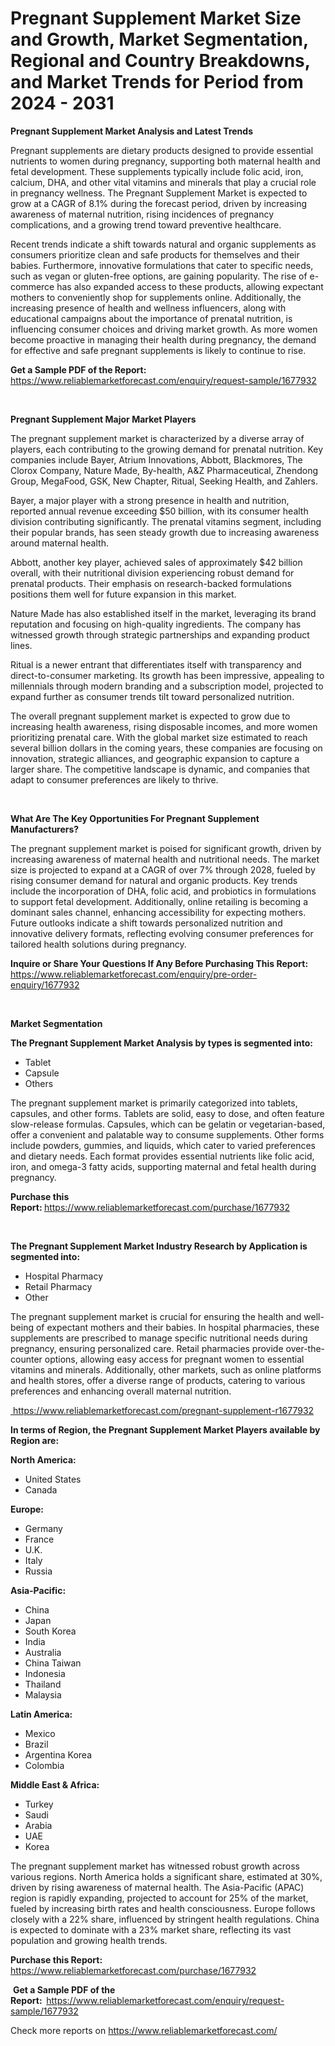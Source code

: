<p><h1>Pregnant Supplement Market Size and Growth, Market Segmentation, Regional and Country Breakdowns, and Market Trends for Period from 2024 -  2031</h1></p><p><strong>Pregnant Supplement Market Analysis and Latest Trends</strong></p>
<p><p>Pregnant supplements are dietary products designed to provide essential nutrients to women during pregnancy, supporting both maternal health and fetal development. These supplements typically include folic acid, iron, calcium, DHA, and other vital vitamins and minerals that play a crucial role in pregnancy wellness. The Pregnant Supplement Market is expected to grow at a CAGR of 8.1% during the forecast period, driven by increasing awareness of maternal nutrition, rising incidences of pregnancy complications, and a growing trend toward preventive healthcare.</p><p>Recent trends indicate a shift towards natural and organic supplements as consumers prioritize clean and safe products for themselves and their babies. Furthermore, innovative formulations that cater to specific needs, such as vegan or gluten-free options, are gaining popularity. The rise of e-commerce has also expanded access to these products, allowing expectant mothers to conveniently shop for supplements online. Additionally, the increasing presence of health and wellness influencers, along with educational campaigns about the importance of prenatal nutrition, is influencing consumer choices and driving market growth. As more women become proactive in managing their health during pregnancy, the demand for effective and safe pregnant supplements is likely to continue to rise.</p></p>
<p><strong>Get a Sample PDF of the Report:&nbsp;</strong> <a href="https://www.reliablemarketforecast.com/enquiry/request-sample/1677932?utm_campaign=2015&utm_medium=2&utm_source=Github&utm_content=ia&utm_term=28122024&utm_id=pregnant-supplement">https://www.reliablemarketforecast.com/enquiry/request-sample/1677932</a></p>
<p>&nbsp;</p>
<p><strong>Pregnant Supplement Major Market Players</strong></p>
<p><p>The pregnant supplement market is characterized by a diverse array of players, each contributing to the growing demand for prenatal nutrition. Key companies include Bayer, Atrium Innovations, Abbott, Blackmores, The Clorox Company, Nature Made, By-health, A&Z Pharmaceutical, Zhendong Group, MegaFood, GSK, New Chapter, Ritual, Seeking Health, and Zahlers.</p><p>Bayer, a major player with a strong presence in health and nutrition, reported annual revenue exceeding $50 billion, with its consumer health division contributing significantly. The prenatal vitamins segment, including their popular brands, has seen steady growth due to increasing awareness around maternal health.</p><p>Abbott, another key player, achieved sales of approximately $42 billion overall, with their nutritional division experiencing robust demand for prenatal products. Their emphasis on research-backed formulations positions them well for future expansion in this market.</p><p>Nature Made has also established itself in the market, leveraging its brand reputation and focusing on high-quality ingredients. The company has witnessed growth through strategic partnerships and expanding product lines.</p><p>Ritual is a newer entrant that differentiates itself with transparency and direct-to-consumer marketing. Its growth has been impressive, appealing to millennials through modern branding and a subscription model, projected to expand further as consumer trends tilt toward personalized nutrition.</p><p>The overall pregnant supplement market is expected to grow due to increasing health awareness, rising disposable incomes, and more women prioritizing prenatal care. With the global market size estimated to reach several billion dollars in the coming years, these companies are focusing on innovation, strategic alliances, and geographic expansion to capture a larger share. The competitive landscape is dynamic, and companies that adapt to consumer preferences are likely to thrive.</p></p>
<p>&nbsp;</p>
<p><strong>What Are The Key Opportunities For Pregnant Supplement Manufacturers?</strong></p>
<p><p>The pregnant supplement market is poised for significant growth, driven by increasing awareness of maternal health and nutritional needs. The market size is projected to expand at a CAGR of over 7% through 2028, fueled by rising consumer demand for natural and organic products. Key trends include the incorporation of DHA, folic acid, and probiotics in formulations to support fetal development. Additionally, online retailing is becoming a dominant sales channel, enhancing accessibility for expecting mothers. Future outlooks indicate a shift towards personalized nutrition and innovative delivery formats, reflecting evolving consumer preferences for tailored health solutions during pregnancy.</p></p>
<p><strong>Inquire or Share Your Questions If Any Before Purchasing This Report:</strong> <a href="https://www.reliablemarketforecast.com/enquiry/pre-order-enquiry/1677932?utm_campaign=2015&utm_medium=2&utm_source=Github&utm_content=ia&utm_term=28122024&utm_id=pregnant-supplement">https://www.reliablemarketforecast.com/enquiry/pre-order-enquiry/1677932</a></p>
<p>&nbsp;</p>
<p><strong>Market Segmentation</strong></p>
<p><strong>The Pregnant Supplement Market Analysis by types is segmented into:</strong></p>
<p><ul><li>Tablet</li><li>Capsule</li><li>Others</li></ul></p>
<p><p>The pregnant supplement market is primarily categorized into tablets, capsules, and other forms. Tablets are solid, easy to dose, and often feature slow-release formulas. Capsules, which can be gelatin or vegetarian-based, offer a convenient and palatable way to consume supplements. Other forms include powders, gummies, and liquids, which cater to varied preferences and dietary needs. Each format provides essential nutrients like folic acid, iron, and omega-3 fatty acids, supporting maternal and fetal health during pregnancy.</p></p>
<p><strong>Purchase this Report:&nbsp;</strong><a href="https://www.reliablemarketforecast.com/purchase/1677932?utm_campaign=2015&utm_medium=2&utm_source=Github&utm_content=ia&utm_term=28122024&utm_id=pregnant-supplement">https://www.reliablemarketforecast.com/purchase/1677932</a></p>
<p>&nbsp;</p>
<p><strong>The Pregnant Supplement Market Industry Research by Application is segmented into:</strong></p>
<p><ul><li>Hospital Pharmacy</li><li>Retail Pharmacy</li><li>Other</li></ul></p>
<p><p>The pregnant supplement market is crucial for ensuring the health and well-being of expectant mothers and their babies. In hospital pharmacies, these supplements are prescribed to manage specific nutritional needs during pregnancy, ensuring personalized care. Retail pharmacies provide over-the-counter options, allowing easy access for pregnant women to essential vitamins and minerals. Additionally, other markets, such as online platforms and health stores, offer a diverse range of products, catering to various preferences and enhancing overall maternal nutrition.</p></p>
<p><a href="https://www.reliablemarketforecast.com/pregnant-supplement-r1677932?utm_campaign=2015&utm_medium=2&utm_source=Github&utm_content=ia&utm_term=28122024&utm_id=pregnant-supplement">&nbsp;https://www.reliablemarketforecast.com/pregnant-supplement-r1677932</a></p>
<p><strong>In terms of Region, the Pregnant Supplement Market Players available by Region are:</strong></p>
<p>
    <p> <strong> North America: </strong>
        <ul>
            <li>United States</li>
            <li>Canada</li>
        </ul>
        </p> 
    <p> <strong> Europe: </strong>
        <ul>
            <li>Germany</li>
            <li>France</li>
            <li>U.K.</li>
            <li>Italy</li>
            <li>Russia</li>
        </ul>
        </p> 
    <p> <strong> Asia-Pacific: </strong>
        <ul>
            <li>China</li>
            <li>Japan</li>
            <li>South Korea</li>
            <li>India</li>
            <li>Australia</li>
            <li>China Taiwan</li>
            <li>Indonesia</li>
            <li>Thailand</li>
            <li>Malaysia</li>
        </ul>
        </p> 
    <p> <strong> Latin America: </strong>
        <ul>
            <li>Mexico</li>
            <li>Brazil</li>
            <li>Argentina Korea</li>
            <li>Colombia</li>
        </ul>
        </p> 
    <p> <strong> Middle East & Africa: </strong>
        <ul>
            <li>Turkey</li>
            <li>Saudi</li>
            <li>Arabia</li>
            <li>UAE</li>
            <li>Korea</li>
        </ul>
    </p>
    </p>
<p><p>The pregnant supplement market has witnessed robust growth across various regions. North America holds a significant share, estimated at 30%, driven by rising awareness of maternal health. The Asia-Pacific (APAC) region is rapidly expanding, projected to account for 25% of the market, fueled by increasing birth rates and health consciousness. Europe follows closely with a 22% share, influenced by stringent health regulations. China is expected to dominate with a 23% market share, reflecting its vast population and growing health trends.</p></p>
<p><strong>Purchase this Report: </strong><a href="https://www.reliablemarketforecast.com/purchase/1677932?utm_campaign=2015&utm_medium=2&utm_source=Github&utm_content=ia&utm_term=28122024&utm_id=pregnant-supplement">https://www.reliablemarketforecast.com/purchase/1677932</a></p>
<p>&nbsp;<strong>Get a Sample PDF of the Report:&nbsp;&nbsp;</strong><a href="https://www.reliablemarketforecast.com/enquiry/request-sample/1677932?utm_campaign=2015&utm_medium=2&utm_source=Github&utm_content=ia&utm_term=28122024&utm_id=pregnant-supplement">https://www.reliablemarketforecast.com/enquiry/request-sample/1677932</a></p>
<p><strong></strong></p>
<p>Check more reports on <a href="https://www.reliablemarketforecast.com/?utm_campaign=2015&utm_medium=2&utm_source=Github&utm_content=ia&utm_term=28122024&utm_id=pregnant-supplement">https://www.reliablemarketforecast.com/</a></p>